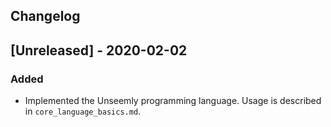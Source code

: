 ## Changelog

## [Unreleased] - 2020-02-02
### Added
- Implemented the Unseemly programming language. Usage is described in `core_language_basics.md`.